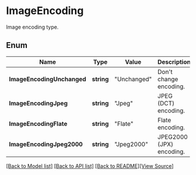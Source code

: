 # ImageEncoding
Image encoding type.

## Enum
Name | Type | Value | Description
------------ | ------------- | ------------- | -------------
**ImageEncodingUnchanged** | **string** | "Unchanged" | Don't change encoding.
**ImageEncodingJpeg** | **string** | "Jpeg" | JPEG (DCT) encoding.
**ImageEncodingFlate** | **string** | "Flate" | Flate encoding.
**ImageEncodingJpeg2000** | **string** | "Jpeg2000" | JPEG2000 (JPX) encoding.

[[Back to Model list]](../README.md#documentation-for-models) [[Back to API list]](../README.md#documentation-for-api-endpoints) [[Back to README]](../README.md)[[View Source]](../image_encoding.go)


